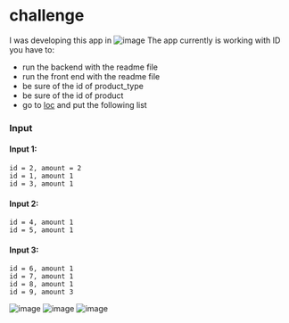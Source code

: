 # challenge
I was developing this app in
![image](https://user-images.githubusercontent.com/52175588/197752446-bd991477-3772-427b-a04c-f49dcdba1730.png)
The app currently is working with ID
you have to:
- run the backend with the readme file
- run the front end with the readme file
- be sure of the id of product_type
- be sure of the id of product
- go to [loc](http://localhost:4000/) and put the following list



### Input

#### Input 1:
```
id = 2, amount = 2
id = 1, amount 1
id = 3, amount 1
```

#### Input 2:
```
id = 4, amount 1
id = 5, amount 1
```

#### Input 3:
```
id = 6, amount 1
id = 7, amount 1
id = 8, amount 1
id = 9, amount 3
```
![image](https://user-images.githubusercontent.com/52175588/197753645-a66a4a9a-e622-4f06-b93b-1148e2bd73f3.png)
![image](https://user-images.githubusercontent.com/52175588/197753694-0bbed171-dee2-4684-ab82-b0e08e9181ac.png)
![image](https://user-images.githubusercontent.com/52175588/197753757-4804eb62-3ccb-4660-bc62-cc01c2fe02c1.png)


